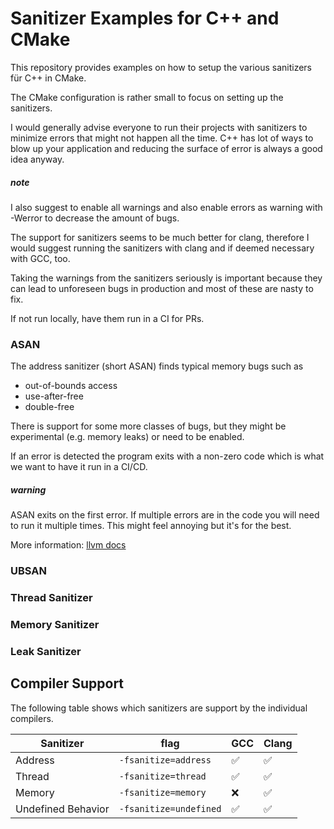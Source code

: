 # Sanitizer Examples for C++ and CMake

This repository provides examples on how to setup the various sanitizers für C++ in CMake. 

The CMake configuration is rather small to focus on setting up the sanitizers. 

I would generally advise everyone to run their projects with sanitizers to minimize errors that might not happen all 
the time. C++ has lot of ways to blow up your application and reducing the surface of error is always a good idea anyway.

##### note
I also suggest to enable all warnings and also enable errors as warning with -Werror to decrease the amount of bugs.

The support for sanitizers seems to be much better for clang, therefore I would suggest running the sanitizers with clang
and if deemed necessary with GCC, too. 

Taking the warnings from the sanitizers seriously is important because they can lead to unforeseen bugs in production and
most of these are nasty to fix.

If not run locally, have them run in a CI for PRs.

### ASAN
The address sanitizer (short ASAN) finds typical memory bugs such as

- out-of-bounds access
- use-after-free
- double-free

There is support for some more classes of bugs, but they might be experimental (e.g. memory leaks) or need to be enabled.

If an error is detected the program exits with a non-zero code which is what we want to have it run in a CI/CD.

##### warning
ASAN exits on the first error. If multiple errors are in the code you will need to run it multiple times. This might
feel annoying but it's for the best. 

More information: [llvm docs](https://clang.llvm.org/docs/AddressSanitizer.html)

### UBSAN

### Thread Sanitizer

### Memory Sanitizer

### Leak Sanitizer



## Compiler Support

The following table shows which sanitizers are support by the individual compilers.

| Sanitizer          | flag                   | GCC | Clang |
|--------------------|------------------------|-----|-------|
| Address            | `-fsanitize=address`   | ✅   | ✅     |
| Thread             | `-fsanitize=thread`    | ✅   | ✅     |
| Memory             | `-fsanitize=memory`    | ❌   | ✅     |
| Undefined Behavior | `-fsanitize=undefined` | ✅   | ✅     |



